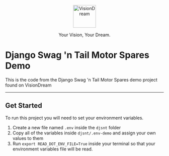 <p align="center">
  <p align="center">
    <a href="https://visiondream.lenake.co/">
      <img src="https://assets.visiondream.lenake.co/static/branding/logo.svg" alt="VisionDream" height="72">
    </a>
  </p>
  <p align="center">
    Your Vision, Your Dream.
  </p>
</p>

# Django Swag 'n Tail Motor Spares Demo

This is the code from the Django Swag 'n Tail Motor Spares demo project found on VisionDream

---

## Get Started

To run this project you will need to set your environment variables.

1. Create a new file named `.env` inside the `djsnt` folder
2. Copy all of the variables inside `djsnt/.env-demo` and assign your own values to them
3. Run `export READ_DOT_ENV_FILE=True` inside your terminal so that your environment variables file will be read.
